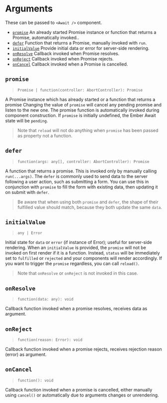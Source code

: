 # Arguments

These can be passed to `<Await />` component.

- [`promise`](#promise) An already started Promise instance or function that returns a Promise, automatically invoked..
- [`defer`](#defer) Function that returns a Promise, manually invoked with `run`.
- [`initialValue`](#initialvalue) Provide initial data or error for server-side rendering.
- [`onResolve`](#onresolve) Callback invoked when Promise resolves.
- [`onReject`](#onreject) Callback invoked when Promise rejects.
- [`onCancel`](#oncancel) Callback invoked when a Promise is cancelled.

## `promise`

> `Promise | function(controller: AbortController): Promise`

A Promise instance which has already started or a function that returns a promise Changing the value of `promise` will cancel any pending promise and listen to the new one. The promise function is automatically invoked during component construction. If `promise` is initially undefined, the Ember Await state will be `pending`.

> Note that `reload` will not do anything when `promise` has been passed as property not a function.

## `defer`

> `function(args: any[], controller: AbortController): Promise`

A function that returns a promise. This is invoked only by manually calling `run(...args)`. The `defer` is commonly used to send data to the server following a user action, such as submitting a form. You can use this in conjunction with `promise` to fill the form with existing data, then updating it on submit with `defer`.

> Be aware that when using both `promise` and `defer`, the shape of their fulfilled value should match, because they both update the same `data`.

## `initialValue`

> `any | Error`

Initial state for `data` or `error` \(if instance of Error\); useful for server-side rendering. When an `initialValue` is provided, the `promise` will not be invoked on first render if it is a function. Instead, `status` will be immediately set to `fulfilled` or `rejected` and your components will render accordingly. If you want to trigger the `promise` regardless, you can call `reload()`.

> Note that `onResolve` or `onReject` is not invoked in this case.

## `onResolve`

> `function(data: any): void`

Callback function invoked when a promise resolves, receives data as argument.

## `onReject`

> `function(reason: Error): void`

Callback function invoked when a promise rejects, receives rejection reason \(error\) as argument.

## `onCancel`

> `function(): void`

Callback function invoked when a promise is cancelled, either manually using `cancel()` or automatically due to arguments changes or unrendering.
